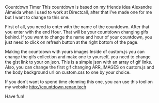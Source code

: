 Countdown Timer
This countdown is based on my friends idea Alexandre Almeida when I used to work at Directcall, after that I've made one for me but I want to change to this one.

First of all, you need to enter with the name of the countdown. After that you enter with the end Hour. That will be your countdown changing gifs behind.
If you want to change the name and hour of your countdown, you just need to click on refresh button at the right bottom of the page.

Making the countdown with yours images
Inside of custom.js you can change the gifs collection and make one to yourself, you need to change the gist link to your on json. This is a simple json with an array of gif links.
Also, you can change the first gif changing ARR_IMAGES on custom.js and the body background url on custom.css to one by your choice.

If you don't want to spend time clonning this one, you can use this tool on my website http://countdown.renan.tech

Have fun!
